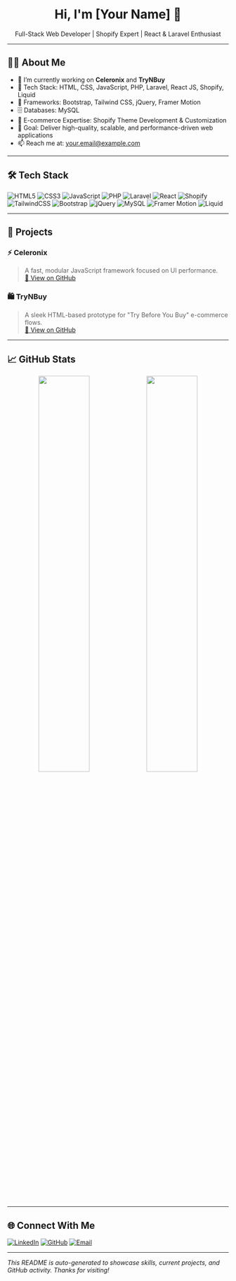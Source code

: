 <h1 align="center">Hi, I'm [Your Name] 👋</h1>
<p align="center">
  Full-Stack Web Developer | Shopify Expert | React & Laravel Enthusiast
</p>

---

## 👨‍💻 About Me

- 🔭 I’m currently working on **Celeronix** and **TryNBuy**
- 💼 Tech Stack: HTML, CSS, JavaScript, PHP, Laravel, React JS, Shopify, Liquid
- 🧰 Frameworks: Bootstrap, Tailwind CSS, jQuery, Framer Motion
- 🗄️ Databases: MySQL
- 🛒 E-commerce Expertise: Shopify Theme Development & Customization
- 🎯 Goal: Deliver high-quality, scalable, and performance-driven web applications
- 📫 Reach me at: [your.email@example.com](mailto:your.email@example.com)

---

## 🛠️ Tech Stack

![HTML5](https://img.shields.io/badge/-HTML5-E34F26?logo=html5&logoColor=white&style=flat)
![CSS3](https://img.shields.io/badge/-CSS3-1572B6?logo=css3&logoColor=white&style=flat)
![JavaScript](https://img.shields.io/badge/-JavaScript-F7DF1E?logo=javascript&logoColor=black&style=flat)
![PHP](https://img.shields.io/badge/-PHP-777BB4?logo=php&logoColor=white&style=flat)
![Laravel](https://img.shields.io/badge/-Laravel-FF2D20?logo=laravel&logoColor=white&style=flat)
![React](https://img.shields.io/badge/-React-61DAFB?logo=react&logoColor=black&style=flat)
![Shopify](https://img.shields.io/badge/-Shopify-7AB55C?logo=shopify&logoColor=white&style=flat)
![TailwindCSS](https://img.shields.io/badge/-TailwindCSS-06B6D4?logo=tailwindcss&logoColor=white&style=flat)
![Bootstrap](https://img.shields.io/badge/-Bootstrap-7952B3?logo=bootstrap&logoColor=white&style=flat)
![jQuery](https://img.shields.io/badge/-jQuery-0769AD?logo=jquery&logoColor=white&style=flat)
![MySQL](https://img.shields.io/badge/-MySQL-4479A1?logo=mysql&logoColor=white&style=flat)
![Framer Motion](https://img.shields.io/badge/-Framer_Motion-0055FF?logo=framer&logoColor=white&style=flat)
![Liquid](https://img.shields.io/badge/-Liquid-FA7343?logo=liquid&logoColor=white&style=flat)

---

## 🚀 Projects

### ⚡ Celeronix  
> A fast, modular JavaScript framework focused on UI performance.  
[🔗 View on GitHub](https://github.com/yourusername/Celeronix)

### 🛍️ TryNBuy  
> A sleek HTML-based prototype for "Try Before You Buy" e-commerce flows.  
[🔗 View on GitHub](https://github.com/yourusername/TryNBuy)

---

## 📈 GitHub Stats

<p align="center">
  <img src="https://github-readme-stats.vercel.app/api?username=yourusername&show_icons=true&theme=radical" width="48%" />
  <img src="https://github-readme-streak-stats.herokuapp.com/?user=yourusername&theme=radical" width="48%" />
</p>

---

## 🌐 Connect With Me

[![LinkedIn](https://img.shields.io/badge/-LinkedIn-0077B5?logo=linkedin&logoColor=white)](https://linkedin.com/in/yourusername)
[![GitHub](https://img.shields.io/badge/-GitHub-181717?logo=github&logoColor=white)](https://github.com/yourusername)
[![Email](https://img.shields.io/badge/-Email-D14836?logo=gmail&logoColor=white)](mailto:your.email@example.com)

---

_This README is auto-generated to showcase skills, current projects, and GitHub activity. Thanks for visiting!_

